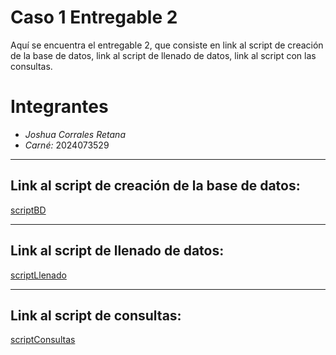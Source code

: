 # Caso 1 Entregable 2
Aquí se encuentra el entregable 2, que consiste en link al script de creación de la base de datos, link al script de llenado de datos, link al script con las consultas.


# Integrantes
- *Joshua Corrales Retana*  
- *Carné:* 2024073529
---------------------------------------------------------------------------------------------

## Link al script de creación de la base de datos:
[scriptBD](https://github.com/joshuacorraless/Caso-1--Entregable-2/blob/main/scriptllenadobd.sql)

---------------------------------------------------------------------------------------------

## Link al script de llenado de datos:
[scriptLlenado](https://github.com/joshuacorraless/Caso-1--Entregable-2/blob/main/Llenado.md)

---------------------------------------------------------------------------------------------

## Link al script de consultas:
[scriptConsultas](https://github.com/joshuacorraless/Caso-1--Entregable-2/blob/main/Consultas.md)
